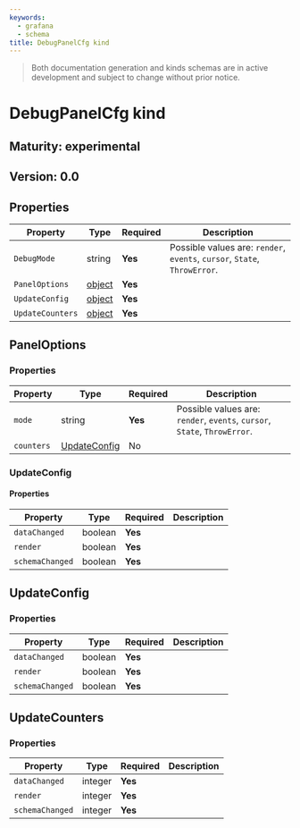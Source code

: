 ```yaml
---
keywords:
  - grafana
  - schema
title: DebugPanelCfg kind
---
```

> Both documentation generation and kinds schemas are in active development and subject to change without prior notice.

# DebugPanelCfg kind

## Maturity: experimental
## Version: 0.0

## Properties

| Property         | Type                      | Required | Description                                                               |
|------------------|---------------------------|----------|---------------------------------------------------------------------------|
| `DebugMode`      | string                    | **Yes**  | Possible values are: `render`, `events`, `cursor`, `State`, `ThrowError`. |
| `PanelOptions`   | [object](#paneloptions)   | **Yes**  |                                                                           |
| `UpdateConfig`   | [object](#updateconfig)   | **Yes**  |                                                                           |
| `UpdateCounters` | [object](#updatecounters) | **Yes**  |                                                                           |

## PanelOptions

### Properties

| Property   | Type                          | Required | Description                                                               |
|------------|-------------------------------|----------|---------------------------------------------------------------------------|
| `mode`     | string                        | **Yes**  | Possible values are: `render`, `events`, `cursor`, `State`, `ThrowError`. |
| `counters` | [UpdateConfig](#updateconfig) | No       |                                                                           |

### UpdateConfig

#### Properties

| Property        | Type    | Required | Description |
|-----------------|---------|----------|-------------|
| `dataChanged`   | boolean | **Yes**  |             |
| `render`        | boolean | **Yes**  |             |
| `schemaChanged` | boolean | **Yes**  |             |

## UpdateConfig

### Properties

| Property        | Type    | Required | Description |
|-----------------|---------|----------|-------------|
| `dataChanged`   | boolean | **Yes**  |             |
| `render`        | boolean | **Yes**  |             |
| `schemaChanged` | boolean | **Yes**  |             |

## UpdateCounters

### Properties

| Property        | Type    | Required | Description |
|-----------------|---------|----------|-------------|
| `dataChanged`   | integer | **Yes**  |             |
| `render`        | integer | **Yes**  |             |
| `schemaChanged` | integer | **Yes**  |             |


